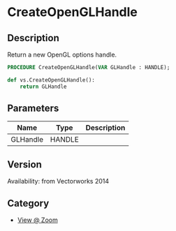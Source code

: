 # CreateOpenGLHandle

## Description
Return a new OpenGL options handle.

```pascal
PROCEDURE CreateOpenGLHandle(VAR GLHandle : HANDLE);
```

```python
def vs.CreateOpenGLHandle():
    return GLHandle
```

## Parameters
|Name|Type|Description|
|---|---|---|
|GLHandle|HANDLE|   |

## Version
Availability: from Vectorworks 2014

## Category
* [View @ Zoom](../Categories/View%20-%20Zoom.md)
